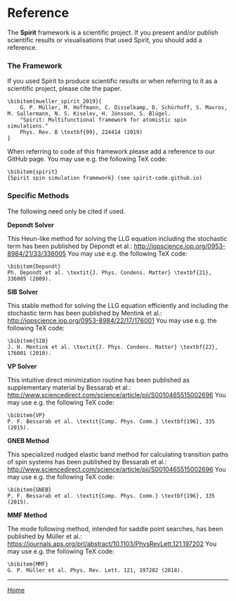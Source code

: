 # Reference

The **Spirit** framework is a scientific project.
If you present and/or publish scientific results or
visualisations that used Spirit, you should add a reference.


### The Framework

If you used Spirit to produce scientific results or when referring to it as a
scientific project, please cite the paper.

    \bibitem{mueller_spirit_2019}{
        G. P. Müller, M. Hoffmann, C. Disselkamp, D. Schürhoff, S. Mavros, M. Sallermann, N. S. Kiselev, H. Jónsson, S. Blügel.
        "Spirit: Multifunctional framework for atomistic spin simulations."
        Phys. Rev. B \textbf{99}, 224414 (2019)
    }

When referring to code of this framework please add a reference to our GitHub page.
You may use e.g. the following TeX code:

    \bibitem{spirit}
    {Spirit spin simulation framework} (see spirit-code.github.io)


### Specific Methods

The following need only be cited if used.

**Depondt Solver**

This Heun-like method for solving the LLG equation including the
stochastic term has been published by Depondt et al.:
http://iopscience.iop.org/0953-8984/21/33/336005
You may use e.g. the following TeX code:

    \bibitem{Depondt}
    Ph. Depondt et al. \textit{J. Phys. Condens. Matter} \textbf{21}, 336005 (2009).

**SIB Solver**

This stable method for solving the LLG equation efficiently and
including the stochastic term has been published by Mentink et al.:
http://iopscience.iop.org/0953-8984/22/17/176001
You may use e.g. the following TeX code:

    \bibitem{SIB}
    J. H. Mentink et al. \textit{J. Phys. Condens. Matter} \textbf{22}, 176001 (2010).

**VP Solver**

This intuitive direct minimization routine has been published as
supplementary material by Bessarab et al.:
http://www.sciencedirect.com/science/article/pii/S0010465515002696
You may use e.g. the following TeX code:

    \bibitem{VP}
    P. F. Bessarab et al. \textit{Comp. Phys. Comm.} \textbf{196}, 335 (2015).

**GNEB Method**

This specialized nudged elastic band method for calculating transition
paths of spin systems has been published by Bessarab et al.:
http://www.sciencedirect.com/science/article/pii/S0010465515002696
You may use e.g. the following TeX code:

    \bibitem{GNEB}
    P. F. Bessarab et al. \textit{Comp. Phys. Comm.} \textbf{196}, 335 (2015).

**MMF Method**

The mode following method, intended for saddle point searches,
has been published by Müller et al.:
https://journals.aps.org/prl/abstract/10.1103/PhysRevLett.121.197202
You may use e.g. the following TeX code:

    \bibitem{MMF}
    G. P. Müller et al. Phys. Rev. Lett. 121, 197202 (2018).


---

[Home](Readme.md)